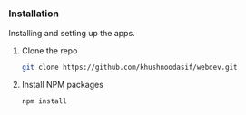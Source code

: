### Installation

Installing and setting up the apps.

1. Clone the repo
   ```sh
   git clone https://github.com/khushnoodasif/webdev.git
   ```
2. Install NPM packages
   ```sh
   npm install
   ```
